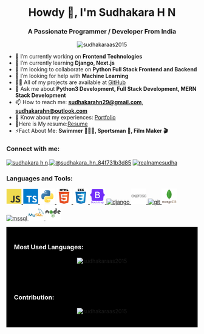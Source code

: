 <h1 align="center">Howdy 👋, I'm Sudhakara H N</h1>
<h3 align="center">A Passionate Programmer / Developer From India</h3>
<p align="center">
  
  <img src="https://komarev.com/ghpvc/?username=sudhakaraas2015&label=Profile%20views&color=0e75b6&style=flat" alt="sudhakaraas2015" />
</p>

- 🔭 I’m currently working on **Frontend Technologies**
- 🌱 I’m currently learning **Django, Next.js**
- 👯 I’m looking to collaborate on **Python Full Stack Frontend and Backend**
- 🤝 I’m looking for help with **Machine Learning**
- 👨‍💻 All of my projects are available at [GitHub](https://github.com/SudhakaraAs2015)
- 💬 Ask me about **Python3 Development, Full Stack Development, MERN Stack Development**
- 📫 How to reach me: **sudhakarahn29@gmail.com**, **sudhakarahn@outlook.com**
- 💼 Know about my experiences: [Portfolio](https://sudha-portfolio-ecru.vercel.app/)
- 📄Here is My resume:[Resume](https://drive.google.com/file/d/15uZ9DE8Nq3MGkBIKevAwyqq86-B9Kc0T/view?usp=drivesdk) 
- ⚡Fact About Me: **Swimmer 🏊🏻‍♂️, Sportsman 🏏, Film Maker 🎬**


<h3 align="left">Connect with me:</h3>
<p align="left">
  <a href="https://www.linkedin.com/in/Sudhakarahn/" target="blank">
    <img align="center" src="https://raw.githubusercontent.com/rahuldkjain/github-profile-readme-generator/master/src/images/icons/Social/linked-in-alt.svg" alt="sudhakara h n" height="30" width="40" />
  </a>
  <a href="https://dev.to/@sudhakara_hn_84f731b3d85" target="blank"><img align="center" src="https://raw.githubusercontent.com/rahuldkjain/github-profile-readme-generator/master/src/images/icons/Social/devto.svg" alt="@sudhakara_hn_84f731b3d85" height="30" width="40" /></a>
  <a href="https://instagram.com/realnamesudha" target="blank">
    <img align="center" src="https://raw.githubusercontent.com/rahuldkjain/github-profile-readme-generator/master/src/images/icons/Social/instagram.svg" alt="realnamesudha" height="30" width="40" />
  </a>
</p>

<h3 align="left">Languages and Tools:</h3>
<p align="left">

   <a href="https://developer.mozilla.org/en-US/docs/Web/JavaScript" target="_blank" rel="noreferrer">
    <img src="https://raw.githubusercontent.com/devicons/devicon/master/icons/javascript/javascript-original.svg" alt="javascript" width="40" height="40" />
  </a>
  <a href="https://www.typescriptlang.org/" target="_blank" rel="noreferrer">
    <img src="https://raw.githubusercontent.com/devicons/devicon/master/icons/typescript/typescript-original.svg" alt="typescript" width="40" height="40" />
  </a>

   <a href="https://www.python.org" target="_blank" rel="noreferrer">
    <img src="https://raw.githubusercontent.com/devicons/devicon/master/icons/python/python-original.svg" alt="python" width="40" height="40" />
  </a>
 <a href="https://www.w3.org/html/" target="_blank" rel="noreferrer">
    <img src="https://raw.githubusercontent.com/devicons/devicon/master/icons/html5/html5-original-wordmark.svg" alt="html5" width="40" height="40" />
  </a>
  <a href="https://www.w3schools.com/css/" target="_blank" rel="noreferrer">
    <img src="https://raw.githubusercontent.com/devicons/devicon/master/icons/css3/css3-original-wordmark.svg" alt="css3" width="40" height="40" />
  </a>
    <a href="https://getbootstrap.com" target="_blank" rel="noreferrer">
    <img src="https://raw.githubusercontent.com/devicons/devicon/master/icons/bootstrap/bootstrap-plain-wordmark.svg" alt="bootstrap" width="40" height="40" />
  </a>
  <a href="https://www.djangoproject.com/" target="_blank" rel="noreferrer">
    <img src="https://cdn.worldvectorlogo.com/logos/django.svg" alt="django" width="40" height="40" />
  </a>
  <a href="https://expressjs.com" target="_blank" rel="noreferrer">
    <img src="https://raw.githubusercontent.com/devicons/devicon/master/icons/express/express-original-wordmark.svg" alt="express" width="40" height="40" />
  </a>
  <a href="https://git-scm.com/" target="_blank" rel="noreferrer">
    <img src="https://www.vectorlogo.zone/logos/git-scm/git-scm-icon.svg" alt="git" width="40" height="40" />
  </a>
 
 
  <a href="https://www.mongodb.com/" target="_blank" rel="noreferrer">
    <img src="https://raw.githubusercontent.com/devicons/devicon/master/icons/mongodb/mongodb-original-wordmark.svg" alt="mongodb" width="40" height="40" />
  </a>
  <a href="https://www.microsoft.com/en-us/sql-server" target="_blank" rel="noreferrer">
    <img src="https://www.svgrepo.com/show/303229/microsoft-sql-server-logo.svg" alt="mssql" width="40" height="40" />
  </a>
  <a href="https://www.mysql.com/" target="_blank" rel="noreferrer">
    <img src="https://raw.githubusercontent.com/devicons/devicon/master/icons/mysql/mysql-original-wordmark.svg" alt="mysql" width="40" height="40" />
  </a>
  <a href="https://nodejs.org" target="_blank" rel="noreferrer">
    <img src="https://raw.githubusercontent.com/devicons/devicon/master/icons/nodejs/nodejs-original-wordmark.svg" alt="nodejs" width="40" height="40" />
  </a> 
</p>


<div style="background-color: black; padding: 20px;">
  <h3 align="left" style="color: white;">Most Used Languages:</h3>
  <p align="center">
    <img align="center" src="https://github-readme-stats.vercel.app/api/top-langs?username=sudhakaraas2015&show_icons=true&locale=en&layout=compact&theme=dark" alt="sudhakaraas2015" />
  </p>
</div>

<div style="background-color: black; padding: 20px;">
  <h3 align="left" style="color: white;">Contribution:</h3>
  <p align="center">
    <img align="center" src="https://github-readme-streak-stats.herokuapp.com/?user=sudhakaraas2015&theme=dark" alt="sudhakaraas2015" />
  </p>
</div>
